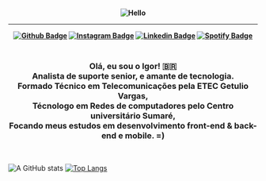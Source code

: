<h4 align="center">
 
![Hello](https://giphy.com/embed/3ohzdSDgGwT5CaWMTu)

<hr>

[![Github Badge](https://img.shields.io/badge/-Facebook-blue?style=for-the-badge&logo=Facebook&logoColor=white&link=https://github.com/gsousaigor)](https://www.facebook.com/igsousa/)
[![Instagram Badge](https://img.shields.io/badge/-instagram-red?style=for-the-badge&logo=instagram&logoColor=white&link=https://github.com/gsousaigor)](https://www.instagram.com/igsousa/)
[![Linkedin Badge](https://img.shields.io/badge/-Linkedin-blue?style=for-the-badge&logo=Linkedin&logoColor=white&link=https://github.com/gsousaigor)](https://www.linkedin.com/in/igsousa/)
[![Spotify Badge](https://img.shields.io/badge/-Spotify-3bb34b?style=for-the-badge&logo=Spotify&logoColor=161f16&link=https://github.com/gsousaigor)](#)
</h4>

<h3 align="center">
 <br>
Olá, eu sou o Igor! 🇧🇷
<br>
Analista de suporte senior, e amante de tecnologia.
<br>
Formado Técnico em Telecomunicações pela ETEC Getulio Vargas, <br>
 Técnologo em Redes de computadores pelo Centro universitário Sumaré, <br>
 Focando meus estudos em desenvolvimento front-end & back-end e mobile. =)
</h3>

<br>

![A GitHub stats](https://github-readme-stats.vercel.app/api?username=gsousaigor&show_icons=true&theme=tokyonight)
[![Top Langs](https://github-readme-stats.vercel.app/api/top-langs/?username=gsousaigor&layout=compact&theme=tokyonight)](https://github.com/gsousaigor)
